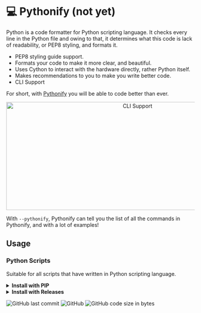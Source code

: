 # 💻 Pythonify (not yet)


Python is a code formatter for Python scripting language. It checks every line in the
Python file and owing to that, it determines what this code is lack of readability, or PEP8 styling, and formats it.

* PEP8 styling guide support.
* Formats your code to make it more clear, and beautiful.
* Uses Cython to interact with the hardware directly, rather Python itself.
* Makes recommendations to you to make you write better code.
* CLI Support

For short, with <a href="https://github.com/violencedev/pythonify">Pythonify</a> you will be able to code better than ever.

<p align="center">
<img src="https://github.com/violencedev/pythonify/blob/main/cli.svg"
  alt="CLI Support"
  width="686" height="289">
</p>

With `--pythonify`, Pythonify can tell you the list of all the commands in Pythonify, and with a lot of examples!

## Usage

### Python Scripts

Suitable for all scripts that have written in Python scripting language.

<details><summary><b>Install with PIP</b></summary>

1. Install the library (will come soon):

    ```sh
    $ pip install pythonify --user
    ```

2. That's all you need to install the package!

    ```sh
    $ python pythonify.py
    ```

</details>

<details><summary><b>Install with Releases</b></summary>

1. Install the last release that is suitable with your system. (will come soon):

2. That's all you need to install the package!

    ```sh
    $ python pythonify.py
    ```

</details>

![GitHub last commit](https://img.shields.io/github/last-commit/violencedev/pythonify)
![GitHub](https://img.shields.io/github/license/violencedev/pythonify)
![GitHub code size in bytes](https://img.shields.io/github/languages/code-size/violencedev/pythonify)

